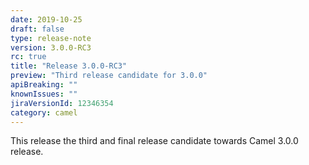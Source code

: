 ```yaml
---
date: 2019-10-25
draft: false 
type: release-note
version: 3.0.0-RC3
rc: true
title: "Release 3.0.0-RC3"
preview: "Third release candidate for 3.0.0"
apiBreaking: ""
knownIssues: ""
jiraVersionId: 12346354
category: camel
---
```


This release the third and final release candidate towards Camel 3.0.0 release.
